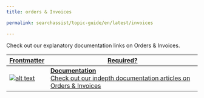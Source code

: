 ```yaml
---
title: orders & Invoices

permalink: searchassist/topic-guide/en/latest/invoices

---
```

<!--#### Topic Guide
###### Orders & Invoices-->

  Check out our explanatory documentation links on Orders & Invoices.

<a class="doc-link" target="_blank" href="https://docs.kore.ai/searchassist/managing-searchassist-apps/viewing-billing-and-usage/#Invoices">
 

| Frontmatter | Required? |
|-------------|-------------|
| ![alt text](images/docIcon.svg "Title") | **Documentation**  <br /> Check out our indepth documentation articles on Orders & Invoices | 


</a>
